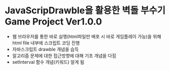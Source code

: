 # JavaScripDrawble을 활용한 벽돌 부수기 Game Project Ver1.0.0

 - 웹 브라우저를 통한 바로 실행(html파일만 배포 시 바로 게임플레이 가능)을 위해 html file 내부에 스크립트 코딩 진행
 - 자바스크립트 drawble 개념을 습득 
 - 알고리즘 문제에 대한 접근방향에 대해 기초 개념을 다짐
 - setInterval 함수 개념(키워드) 알게 됨
 
 
